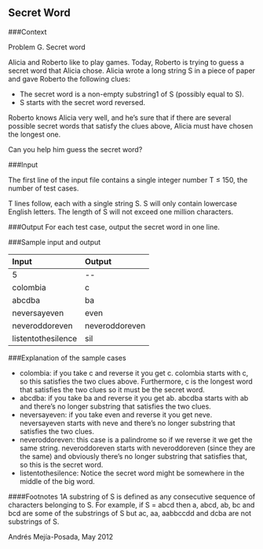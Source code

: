 Secret Word
---

###Context

Problem G. Secret word

Alicia and Roberto like to play games. Today, Roberto is trying to guess a secret word that Alicia chose. Alicia wrote a long string S in a piece of paper and gave Roberto the following clues:

- The secret word is a non-empty substring1 of S (possibly equal to S).
- S starts with the secret word reversed.

Roberto knows Alicia very well, and he’s sure that if there are several possible secret words that satisfy the clues above, Alicia must have chosen the longest one.

Can you help him guess the secret word?

###Input

The first line of the input file contains a single integer number T ≤ 150, the number of test cases.

T lines follow, each with a single string S. S will only contain lowercase English letters. The length of S will not exceed one million characters.

###Output
For each test case, output the secret word in one line.

###Sample input and output

| Input              | Output         |
|:-------------------|:---------------|
| 5                  |   --           |
| colombia           | c              |
| abcdba             | ba             |
| neversayeven       | even           |
| neveroddoreven     | neveroddoreven |
| listentothesilence | sil            |

###Explanation of the sample cases

- colombia: if you take c and reverse it you get c.   colombia starts with c, so this satisfies the two clues above. Furthermore, c is the longest word that satisfies the two clues so it must be the secret word.
- abcdba: if you take ba and reverse it you get ab.   abcdba starts with ab and there’s no longer substring that satisfies the two clues.
- neversayeven: if you take even and reverse it you get neve. neversayeven starts with neve and there’s no longer substring that satisfies the two clues.
- neveroddoreven: this case is a palindrome so if we reverse it we get the same string. neveroddoreven starts with neveroddoreven (since they are the same) and obviously there’s no longer substring that satisfies that, so this is the secret word.
- listentothesilence: Notice the secret word might be somewhere in the middle of the big word.

####Footnotes
1A substring of S is defined as any consecutive sequence of characters belonging to S. For example, if S = abcd then a, abcd, ab, bc and bcd are some of the substrings of S but ac, aa, aabbccdd and dcba are not substrings of S.

Andrés Mejía-Posada, May 2012